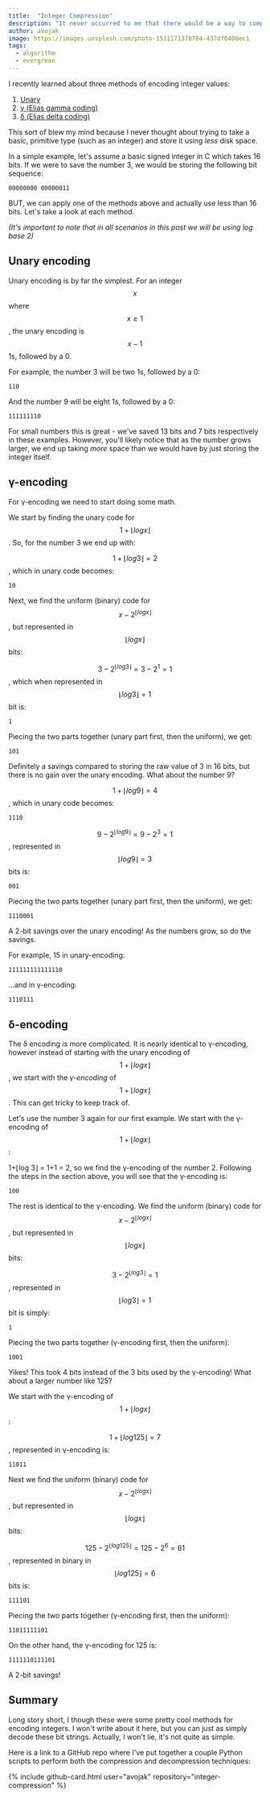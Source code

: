 ```yaml
---
title:  "Integer Compression"
description: "It never occurred to me that there would be a way to compress an integer..."
author: avojak
image: https://images.unsplash.com/photo-1531171378784-437df0400ec1
tags:
  - algorithm
  - evergreen
---
```


I recently learned about three methods of encoding integer values:
1. [Unary](https://en.wikipedia.org/wiki/Unary_coding)
2. [&gamma; (Elias gamma coding)](https://en.wikipedia.org/wiki/Elias_gamma_coding)
3. [&delta; (Elias delta coding)](https://en.wikipedia.org/wiki/Elias_delta_coding)

This sort of blew my mind because I never thought about trying to take a basic, primitive type (such as an integer) and store it using _less_ disk space. 

In a simple example, let's assume a basic signed integer in C which takes 16 bits. If we were to save the number 3, we would be storing the following bit sequence:

`00000000 00000011`

BUT, we can apply one of the methods above and actually use less than 16 bits. Let's take a look at each method.

*(It's important to note that in all scenarios in this post we will be using log base 2)*

## Unary encoding

Unary encoding is by far the simplest. For an integer $$x$$ where $$x \geq 1$$, the unary encoding is $$x-1$$ 1s, followed by a 0.

For example, the number 3 will be two 1s, followed by a 0:

`110`

And the number 9 will be eight 1s, followed by a 0:

`111111110`

For small numbers this is great - we've saved 13 bits and 7 bits respectively in these examples. However, you'll likely notice that as the number grows larger, we end up taking _more_ space than we would have by just storing the integer itself.

## &gamma;-encoding

For &gamma;-encoding we need to start doing some math.

We start by finding the unary code for $$1+\lfloor log x \rfloor$$. So, for the number 3 we end up with:

$$1+\lfloor log 3 \rfloor = 2$$, which in unary code becomes:

`10`

Next, we find the uniform (binary) code for $$x-2^{\lfloor log x \rfloor}$$, but represented in $$\lfloor log x \rfloor$$ bits:

$$3-2^{\lfloor log 3 \rfloor} = 3-2^1 = 1$$, which when represented in $$\lfloor log 3 \rfloor = 1$$ bit is:

`1`

Piecing the two parts together (unary part first, then the uniform), we get:

`101`

Definitely a savings compared to storing the raw value of 3 in 16 bits, but there is no gain over the unary encoding. What about the number 9?

$$1+\lfloor log 9 \rfloor = 4$$, which in unary code becomes:

`1110`

$$9-2^{\lfloor log 9 \rfloor} = 9-2^3 = 1$$, represented in $$\lfloor log 9 \rfloor = 3$$ bits is:

`001`

Piecing the two parts together (unary part first, then the uniform), we get:

`1110001`

A 2-bit savings over the unary encoding! As the numbers grow, so do the savings.

For example, 15 in unary-encoding:

`111111111111110`

...and in &gamma;-encoding:

`1110111`

## &delta;-encoding

The &delta; encoding is more complicated. It is nearly identical to &gamma;-encoding, however instead of starting with the unary encoding of $$1+\lfloor log x \rfloor$$, we start with the _&gamma;-encoding_ of $$1+\lfloor log x \rfloor$$. This can get tricky to keep track of.

Let's use the number 3 again for our first example. We start with the &gamma;-encoding of $$1+\lfloor log x \rfloor$$:

1+&LeftFloor;log 3&RightFloor; = 1+1 = 2, so we find the &gamma;-encoding of the number 2. Following the steps in the section above, you will see that the &gamma;-encoding is:

`100`

The rest is identical to the &gamma;-encoding. We find the uniform (binary) code for $$x-2^{\lfloor log x \rfloor}$$, but represented in $$\lfloor log x \rfloor$$ bits:

$$3-2^{\lfloor log 3 \rfloor} = 1$$, represented in $$\lfloor log 3\rfloor = 1$$ bit is simply:

`1`

Piecing the two parts together (&gamma;-encoding first, then the uniform):

`1001`

Yikes! This took 4 bits instead of the 3 bits used by the &gamma;-encoding! What about a larger number like 125?

We start with the &gamma;-encoding of $$1 + \lfloor log x \rfloor$$:

$$1 + \lfloor log 125 \rfloor = 7$$, represented in &gamma;-encoding is:

`11011`

Next we find the uniform (binary) code for $$x - 2^{\lfloor log x \rfloor}$$, but represented in $$\lfloor log x \rfloor$$ bits:

$$125-2^{\lfloor log 125 \rfloor} = 125 - 2^6 = 61$$, represented in binary in $$\lfloor log 125 \rfloor = 6$$ bits is:

`111101`

Piecing the two parts together (&gamma;-encoding first, then the uniform):

`11011111101`

On the other hand, the &gamma;-encoding for 125 is:

`1111110111101`

A 2-bit savings!

## Summary

Long story short, I though these were some pretty cool methods for encoding integers. I won't write about it here, but you can just as simply decode these bit strings. Actually, I won't lie, it's not quite as simple.

Here is a link to a GitHub repo where I've put together a couple Python scripts to perform both the compression and decompression techniques:

{% include github-card.html
  user="avojak"
  repository="integer-compression"
%}